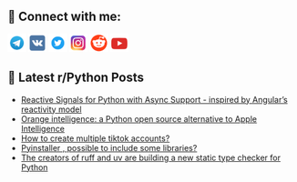 ## 🔎 Connect with me:
[<img src="https://github.com/bullbesh/bullbesh/blob/main/images/Telegram.png" width="32" height="32" />](https://t.me/bullbesh)
[<img src="https://github.com/bullbesh/bullbesh/blob/main/images/VK.png" width="32" height="32" />](https://vk.com/bullbesh)
[<img src="https://github.com/bullbesh/bullbesh/blob/main/images/Twitter.png" width="32" height="32" />](https://twitter.com/bullbesh1)
[<img src="https://github.com/bullbesh/bullbesh/blob/main/images/Instagram.png" width="32" height="32" />](https://www.instagram.com/bullbesh)
[<img src="https://github.com/bullbesh/bullbesh/blob/main/images/Reddit.png" width="32" height="32" />](https://www.reddit.com/user/bullbesh)
[<img src="https://github.com/bullbesh/bullbesh/blob/main/images/YouTube.png" width="32" height="32" />](https://www.youtube.com/channel/UCtfjRs6uzgq5mfm8S06WTcg)

## 📕 Latest r/Python Posts
<!-- BLOG-POST-LIST:START -->
- [Reactive Signals for Python with Async Support - inspired by Angular’s reactivity model](https://www.reddit.com/r/Python/comments/1idpb2h/reactive_signals_for_python_with_async_support/)
- [Orange intelligence: a Python open source alternative to Apple Intelligence](https://www.reddit.com/r/Python/comments/1idms5k/orange_intelligence_a_python_open_source/)
- [How to create multiple tiktok accounts?](https://www.reddit.com/r/Python/comments/1idkwbf/how_to_create_multiple_tiktok_accounts/)
- [Pyinstaller , possible to include some libraries?](https://www.reddit.com/r/Python/comments/1idkg5p/pyinstaller_possible_to_include_some_libraries/)
- [The creators of ruff and uv are building a new static type checker for Python](https://www.reddit.com/r/Python/comments/1idk4ko/the_creators_of_ruff_and_uv_are_building_a_new/)
<!-- BLOG-POST-LIST:END -->
